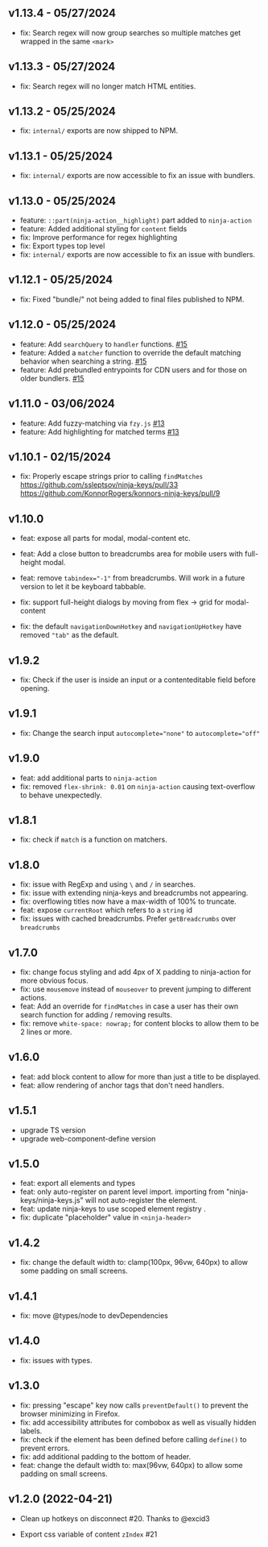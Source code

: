 ## v1.13.4 - 05/27/2024

- fix: Search regex will now group searches so multiple matches get wrapped in the same `<mark>`

## v1.13.3 - 05/27/2024

- fix: Search regex will no longer match HTML entities.

## v1.13.2 - 05/25/2024

- fix: `internal/` exports are now shipped to NPM.

## v1.13.1 - 05/25/2024

- fix: `internal/` exports are now accessible to fix an issue with bundlers.

## v1.13.0 - 05/25/2024

- feature: `::part(ninja-action__highlight)` part added to `ninja-action`
- feature: Added additional styling for `content` fields
- fix: Improve performance for regex highlighting
- fix: Export types top level
- fix: `internal/` exports are now accessible to fix an issue with bundlers.

## v1.12.1 - 05/25/2024

- fix: Fixed "bundle/" not being added to final files published to NPM.

## v1.12.0 - 05/25/2024

- feature: Add `searchQuery` to `handler` functions. [#15](https://github.com/konnorrogers/ninja-keys/pulls/15)
- feature: Added a `matcher` function to override the default matching behavior when searching a string. [#15](https://github.com/konnorrogers/ninja-keys/pulls/15)
- feature: Add prebundled entrypoints for CDN users and for those on older bundlers. [#15](https://github.com/konnorrogers/ninja-keys/pulls/15)

## v1.11.0 - 03/06/2024

- feature: Add fuzzy-matching via `fzy.js` [#13](https://github.com/konnorrogers/ninja-keys/pulls/13)
- feature: Add highlighting for matched terms [#13](https://github.com/konnorrogers/ninja-keys/pulls/13)

## v1.10.1 - 02/15/2024

- fix: Properly escape strings prior to calling `findMatches` <https://github.com/ssleptsov/ninja-keys/pull/33> <https://github.com/KonnorRogers/konnors-ninja-keys/pull/9>

## v1.10.0

- feat: expose all parts for modal, modal-content etc.
- feat: Add a close button to breadcrumbs area for mobile users with full-height modal.
- feat: remove `tabindex="-1"` from breadcrumbs. Will work in a future version to let it be keyboard tabbable.

- fix: support full-height dialogs by moving from flex -> grid for modal-content
- fix: the default `navigationDownHotkey` and `navigationUpHotkey` have removed `"tab"` as the default.

## v1.9.2

- fix: Check if the user is inside an input or a contenteditable field before opening.

## v1.9.1

- fix: Change the search input `autocomplete="none"` to `autocomplete="off"`

## v1.9.0

- feat: add additional parts to `ninja-action`
- fix: removed `flex-shrink: 0.01` on `ninja-action` causing text-overflow to behave unexpectedly.

## v1.8.1

- fix: check if `match` is a function on matchers.

## v1.8.0

- fix: issue with RegExp and using `\` and `/` in searches.
- fix: issue with extending ninja-keys and breadcrumbs not appearing.
- fix: overflowing titles now have a max-width of 100% to truncate.
- feat: expose `currentRoot` which refers to a `string` id
- fix: issues with cached breadcrumbs. Prefer `getBreadcrumbs` over `breadcrumbs`

## v1.7.0

- fix: change focus styling and add 4px of X padding to ninja-action for more obvious focus.
- fix: use `mousemove` instead of `mouseover` to prevent jumping to different actions.
- feat: Add an override for `findMatches` in case a user has their own search function for adding / removing results.
- fix: remove `white-space: nowrap;` for content blocks to allow them to be 2 lines or more.

## v1.6.0

- feat: add block content to allow for more than just a title to be displayed.
- feat: allow rendering of anchor tags that don't need handlers.

## v1.5.1

- upgrade TS version
- upgrade web-component-define version

## v1.5.0

- feat: export all elements and types
- feat: only auto-register on parent level import. importing from "ninja-keys/ninja-keys.js" will not auto-register the element.
- feat: update ninja-keys to use scoped element registry .
- fix: duplicate "placeholder" value in `<ninja-header>`

## v1.4.2

- fix: change the default width to: clamp(100px, 96vw, 640px) to allow some padding on small screens.

## v1.4.1

- fix: move @types/node to devDependencies

## v1.4.0

- fix: issues with types.

## v1.3.0

- fix: pressing "escape" key now calls `preventDefault()` to prevent the browser minimizing in Firefox.
- fix: add accessibility attributes for combobox as well as visually hidden labels.
- fix: check if the element has been defined before calling `define()` to prevent errors.
- fix: add additional padding to the bottom of header.
- feat: change the default width to: max(96vw, 640px) to allow some padding on small screens.

## v1.2.0 (2022-04-21)

- Clean up hotkeys on disconnect #20. Thanks to @excid3

- Export css variable of content `zIndex` #21
